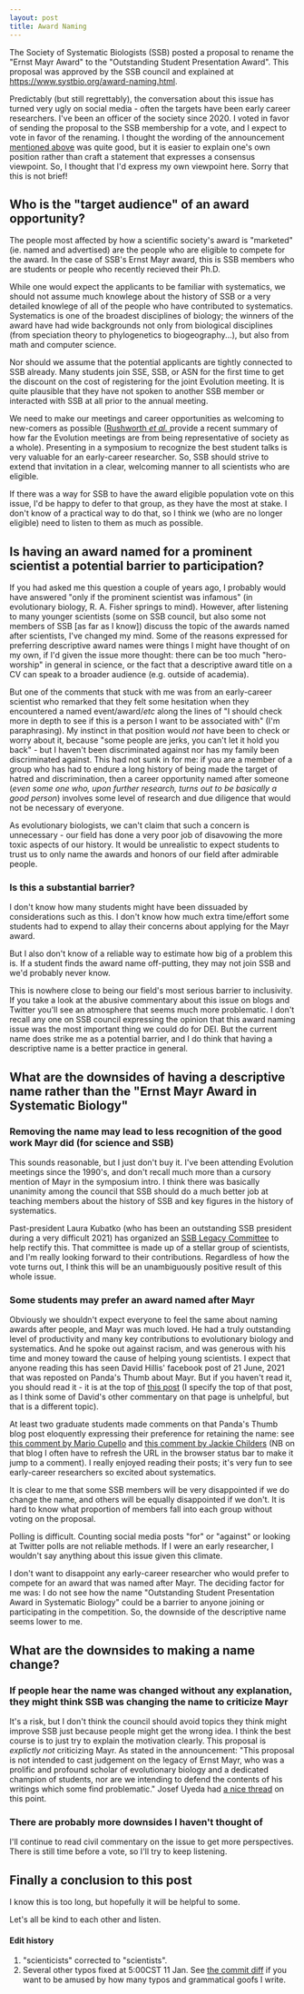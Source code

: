 ```yaml
---
layout: post
title: Award Naming
---
```


The Society of Systematic Biologists (SSB) posted
  a proposal to rename the "Ernst Mayr Award" to 
  the "Outstanding Student Presentation Award".
This proposal was approved by the SSB council and 
  explained at <a href="https://www.systbio.org/award-naming.html" target="_blank">https://www.systbio.org/award-naming.html</a>.

Predictably (but still regrettably), the conversation about this issue
	has turned very ugly on social media - often the targets have been
	early career researchers.
I've been an officer of the society since 2020.
I voted in favor of sending the proposal to the SSB membership
  for a vote, and I expect to vote in favor of the renaming.
I thought the wording of the announcement 
  <a href="https://www.systbio.org/award-naming.html" target="_blank">mentioned above</a> was
  quite good, but it is easier to explain one's own position rather
  than craft a statement that expresses a consensus viewpoint.
So, I thought that I'd express my own viewpoint here. Sorry that this is not brief!

<h2>Who is the "target audience" of an award opportunity?</h2>
The people most affected by how a scientific
  society's award is "marketed" (ie. named and advertised) are
  the people who are eligible to compete for the award.
In the case of SSB's Ernst Mayr award, this is SSB members who are students or
  people who recently recieved their Ph.D.

While one would expect the applicants to be familiar with systematics,
  we should not assume much knowlege about the history 
  of SSB or a very detailed knowlege of all of the people who have contributed
  to systematics.
Systematics is one of the broadest disciplines of biology; the winners of the award have had
  wide backgrounds not only from biological 
   disciplines (from speciation theory to phylogenetics to biogeography...), but
   also from math and computer science.

Nor should we assume that the potential applicants are tightly connected to SSB already.
Many students join SSE, SSB, or ASN for the first time to get the discount on the
  cost of registering for the joint Evolution meeting.
It is quite plausible that they have not spoken to another SSB member or 
  interacted with SSB at all prior to the annual meeting.

We need to make our meetings and career opportunities as welcoming
  to new-comers as possible 
  (<a target="_blank" href="https://doi.org/10.1111/evo.14168">Rushworth <i>et al.</i>
  </a> provide a recent summary of how far the Evolution meetings are from
  being representative of society as a whole).
Presenting in a symposium to recognize the best student talks is very valuable
  for an early-career researcher.
So, SSB should strive to extend that invitation in a clear, welcoming manner
  to all scientists who are eligible.

If there was a way for SSB to have the award eligible population vote on this
	issue, I'd be happy to defer to that group, as they have the most at stake.
I don't know of a practical way to do that, so I think we (who are no longer
  eligible) need to listen to them as much as possible.

<h2>Is having an award named for a prominent scientist a potential barrier to participation?</h2>
If you had asked me this question a couple of years ago, I probably would have
  answered "only if the prominent scientist was infamous" (in evolutionary 
  biology, R. A. Fisher springs to mind).
However, after listening to many younger scientists (some on SSB council, but also some not
  members of SSB [as far as I know]) discuss the topic of the
  awards named after scientists, I've changed my mind.
Some of the reasons expressed for preferring descriptive award names were
  things I might have thought of on my own, if I'd given the issue more thought: 
    there can be too much "hero-worship" in general in science, or the fact that a descriptive
	award title on a CV can speak to a broader audience (e.g. outside of academia).

But one of the comments that stuck with me was from an early-career scientist who
  remarked that they felt some hesitation when they encountered a named event/award/<i>etc</i>
  along the lines of "I should check more in depth to see if this is a person I want
  to be associated with" (I'm paraphrasing).
My instinct in that position would <i>not</i> have been to check or worry about it, because
	"some people are jerks, you can't let it hold you back" - but I haven't been
	discriminated against nor has my family been discriminated against.
This had not sunk in for me: if you are a member of a group who has had to endure a long history
 of being made the target of hatred and discrimination, then a career opportunity named
    after someone (<i>even some one who, upon further research, turns out to be basically
    a good person</i>) involves some level of research and due diligence that would not
    be necessary of everyone.

As evolutionary biologists, we can't claim that such a concern is unnecessary - our
  field has done a very poor job of disavowing the more toxic aspects of our history.
It would be unrealistic to expect students to trust us to only name the awards and honors
  of our field after admirable people.


<h3>Is this a substantial barrier?</h3>
I don't know how many students might have been
  dissuaded by considerations such as this.
I don't know how much extra time/effort some students
  had to expend to allay their concerns about applying for the Mayr award.

But I also don't know of a reliable way to estimate how big of a problem this is.
If a student finds the award name off-putting, they may not join SSB and we'd probably
  never know.

This is nowhere close to being our field's most serious barrier to inclusivity.
If you take a look at the abusive commentary about this issue on blogs and Twitter
  you'll see an atmosphere that seems much more problematic.
I don't recall any one on SSB council expressing the opinion that this award naming
  issue was the most important thing we could do for DEI. But the current name does
strike me as a potential barrier, and I do think 
  that having a descriptive name is a better practice in general.


<h2>What are the downsides of having a descriptive name rather than the "Ernst Mayr Award in Systematic Biology"</h2>

<h3>Removing the name may lead to less recognition of the good work Mayr did (for science and SSB)</h3>
This sounds reasonable, but I just don't buy it.
I've been attending Evolution meetings since the 1990's, and
 don't recall much more than a cursory mention of Mayr in the symposium intro.
I think there was basically unanimity among the council that SSB should do a much
 better job at teaching members about the history of SSB and key figures in the history
 of systematics.
 
Past-president Laura Kubatko (who has been an outstanding SSB president during a very difficult
 2021) has organized an <a href="https://www.systbio.org/legacy-committe.html" target="_blank">SSB Legacy Committee</a> 
 to help rectify this.
That committee is made up of a stellar group of scientists, and I'm really looking
 forward to their contributions.
Regardless of how the vote turns out, I think this will be an unambiguously
 positive result of this whole issue.

<h3>Some students may prefer an award named after Mayr</h3>
Obviously we shouldn't expect everyone to feel the same about naming awards
  after people, and Mayr was much loved.
He had a truly outstanding level of productivity and many key contributions
  to evolutionary biology and systematics.
And he spoke out against racism, and was generous with his time and money toward
  the cause of helping young scientists.
I expect that anyone reading this has seen David Hillis' facebook post of 21 June, 2021 that
  was reposted on Panda's Thumb about Mayr. But if you haven't read it, you should read
  it - it is at the top of 
  <a href="https://pandasthumb.org/archives/2022/01/David-Hillis-on-Ernst-Mayr.html" target="_new">this post</a>
(I specify the top of that post, as I think some of David's other commentary on that page is
 unhelpful, but that is a different topic).
  
At least two graduate students made comments on that Panda's Thumb blog post 
  eloquently expressing their preference for retaining the name: see
  <a href="https://pandasthumb.org/archives/2022/01/David-Hillis-on-Ernst-Mayr.html#comment-5681790757" target="_blank">this comment by Mario Cupello</a>
  and <a href="https://pandasthumb.org/archives/2022/01/David-Hillis-on-Ernst-Mayr.html#comment-5681656191" target="_blank">this comment by Jackie Childers</a>
  (NB on that blog I often have to refresh the URL in the browser status bar to make it jump to a comment).
I really enjoyed reading their posts; it's very fun to see early-career researchers so excited about systematics.

It is clear to me that some SSB members will be very disappointed if we do change the name, and others
  will be equally disappointed if we don't.
It is hard to know what proportion of members fall into each group without voting
  on the proposal.
  
Polling is difficult. 
Counting social media posts "for" or "against" or looking at Twitter polls
 are not reliable methods. 
If I were an early researcher, I  wouldn't say anything about this issue given this climate.

I don't want to disappoint any early-career researcher who would prefer to
 compete for an award that was named after Mayr.
The deciding factor for me was: I do not see how
 the name "Outstanding Student Presentation Award in Systematic Biology" could
 be a barrier to anyone joining or participating in the competition.
So, the downside of the descriptive name seems lower to me.


  


<h2>What are the downsides to making a name change?</h2>
<h3>If people hear the name was changed without any explanation, they might think SSB was changing the name to criticize Mayr</h3>
It's a risk, but I don't think the council should avoid topics they 
 think might improve SSB just because people might get the wrong idea.
I think the best course is to just try to explain the motivation clearly.
This proposal is <i>explictly not</i> criticizing Mayr.
As stated in the announcement: 
  "This proposal is not intended to cast judgement on the legacy of Ernst Mayr, who was a prolific and profound scholar of evolutionary biology and a dedicated champion of students, nor are we intending to defend the contents of his writings which some find problematic."
Josef Uyeda had <a href="https://twitter.com/pseudacris/status/1479177881360207874">a nice thread</a> on this point.
	
<h3>There are probably more downsides I haven't thought of</h3>
I'll continue to read civil commentary on the issue to get more perspectives.
There is still time before a vote, so I'll try to keep listening.

<h2>Finally a conclusion to this post</h2>
I know this is too long, but hopefully it will be helpful to some.

Let's all be kind to each other and listen.


<h4>Edit history</h4>
<ol>
  <li> "scienticists" corrected to "scientists".</li>
  <li> Several other typos fixed at 5:00CST 11 Jan. See <a href="https://github.com/mtholder/mtholder.github.io/commit/1f432fef59de7e705e1569b6f9b8c2d76b07e0e2">the commit diff</a> if you want to be amused by how many typos and grammatical goofs I write.
</ol>
